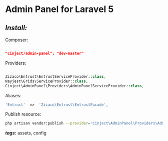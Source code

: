 # Admin Panel for Laravel 5 #

## ***Install:*** ##

Composer:

```json

"cinject/admin-panel": "dev-master"
```

Providers:

```PHP

Zizaco\Entrust\EntrustServiceProvider::class,
Nayjest\Grids\ServiceProvider::class,
Cinject\AdminPanel\Providers\AdminPanelServiceProvider::class,
```

Aliases:

```PHP
'Entrust'  =>  'Zizaco\Entrust\EntrustFacade',
```

Publish resource:

```bash
php artisan vendor:publish --provider='Cinject\AdminPanel\Providers\AdminPanelServiceProvider'
```

***tags:*** assets, config

